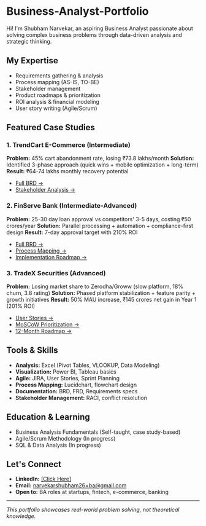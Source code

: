 # Business-Analyst-Portfolio

Hi! I'm Shubham Narvekar, an aspiring Business Analyst passionate about solving complex business problems through data-driven analysis and strategic thinking.

## My Expertise
- Requirements gathering & analysis
- Process mapping (AS-IS, TO-BE)
- Stakeholder management
- Product roadmaps & prioritization
- ROI analysis & financial modeling
- User story writing (Agile/Scrum)

## Featured Case Studies

### 1. **TrendCart E-Commerce** (Intermediate)
**Problem:** 45% cart abandonment rate, losing ₹73.8 lakhs/month
**Solution:** Identified 3-phase approach (quick wins + mobile optimization + long-term)
**Result:** ₹64-74 lakhs monthly recovery potential
- [Full BRD →](./Case-Studies/01-TrendCart-ECommerce/BRD.md)
- [Stakeholder Analysis →](./Case-Studies/01-TrendCart-ECommerce/Stakeholder-Matrix.md)

### 2. **FinServe Bank** (Intermediate-Advanced)
**Problem:** 25-30 day loan approval vs competitors' 3-5 days, costing ₹50 crores/year
**Solution:** Parallel processing + automation + compliance-first design
**Result:** 7-day approval target with 210% ROI
- [Full BRD →](./Case-Studies/02-FinServe-Bank/BRD.md)
- [Process Mapping →](./Case-Studies/02-FinServe-Bank/As-Is-To-Be-Process.md)
- [Implementation Roadmap →](./Case-Studies/02-FinServe-Bank/Implementation-Roadmap.md)

### 3. **TradeX Securities** (Advanced)
**Problem:** Losing market share to Zerodha/Groww (slow platform, 18% churn, 3.8 rating)
**Solution:** Phased platform stabilization + feature parity + growth initiatives
**Result:** 50% MAU increase, ₹145 crores net gain in Year 1 (201% ROI)
- [User Stories →](./Case-Studies/03-TradeX-Fintech/User-Stories.md)
- [MoSCoW Prioritization →](./Case-Studies/03-TradeX-Fintech/MoSCoW-Prioritization.md)
- [12-Month Roadmap →](./Case-Studies/03-TradeX-Fintech/12-Month-Roadmap.md)

## Tools & Skills
- **Analysis:** Excel (Pivot Tables, VLOOKUP, Data Modeling)
- **Visualization:** Power BI, Tableau basics
- **Agile:** JIRA, User Stories, Sprint Planning
- **Process Mapping:** Lucidchart, flowchart design
- **Documentation:** BRD, FRD, Requirements specs
- **Stakeholder Management:** RACI, conflict resolution

## Education & Learning
- Business Analysis Fundamentals (Self-taught, case study-based)
- Agile/Scrum Methodology (In progress)
- SQL & Data Analysis (In progress)

## Let's Connect
- **LinkedIn:** [[Click Here]](https://www.linkedin.com/in/shubham-narvekar-621969128/)
- **Email:** narvekarshubham26+ba@gmail.com
- **Open to:** BA roles at startups, fintech, e-commerce, banking

---

*This portfolio showcases real-world problem solving, not theoretical knowledge.*

